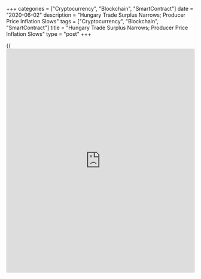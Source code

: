 +++
categories = ["Cryptocurrency", "Blockchain", "SmartContract"]
date = "2020-06-02"
description = "Hungary Trade Surplus Narrows; Producer Price Inflation Slows"
tags = ["Cryptocurrency", "Blockchain", "SmartContract"]
title = "Hungary Trade Surplus Narrows; Producer Price Inflation Slows"
type = "post"
+++

{{<iframe id="large-banner" src="https://www.bounty.group/#slide=24.0" width="100%" height="600" scrolling="no" style="border: 0px solid rgb(216, 221, 230); border-radius: 3px;">}}

Hungary's trade surplus narrowed more than initially estimated in March,
final data from the Hungarian Central Statistical Office showed on
Tuesday.

The trade surplus decreased to EUR 301 million in March from EUR 644
million in last year. According to the initial estimate, the trade
surplus was EUR 436 million.

Exports fell a working-day adjusted 10.6 percent year-on-year in March,
in contrast to a 1.3 percent increase in February. According to the
initial estimate, exports fell 7.3 percent.

Imports decreased 4.4 percent annually in March, reversing a 2.5 percent
rise in the preceding month. In the initial estimate, imports fell 5.5
percent.

Separate data from the statistical office showed that the producer
prices rose 3.7 percent year-on-year in April, after a 4.3 percent
increase in March. Inflation eased to the lowest since December last
year, when it was 2.4 percent.

The development of prices was influenced by economic trends having
changed owing to the [coronavirus][1] epidemic, their impact was felt in
money and commodity [markets][2], the agency said.

For comments and feedback [contact](https://www.playgroundfx.com/contact/): editorial@rtt[news](https://www.letsplayfx.com/blog/forex-news-website/).com

[Economic News][3]

 **What parts of the world are seeing the best (and worst) economic
performances lately? Click[here][4] to check out our [Econ Scorecard][4]
and find out! See up-to-the-moment [ranking](https://www.playgroundfx.com/blog/crypto-exchange-ranking/)s for the best and worst
performers in [GDP][5], [unemployment rate][6], [inflation][7] and much
more.**

   1. www.rtt[news](https://www.letsplayfx.com/blog/forex-news-website/).com/list/coronavirus.aspx
   2. www.rtt[news](https://www.letsplayfx.com/blog/forex-news-website/).com/Content/Markets.aspx
   3. www.rtt[news](https://www.letsplayfx.com/blog/forex-news-website/).com/Content/EconomicNews.aspx
   4. www.rtt[news](https://www.letsplayfx.com/blog/forex-news-website/).com/economic-scorecard/world-rank/PPI/highest-performance.aspx
   5. www.rtt[news](https://www.letsplayfx.com/blog/forex-news-website/).com/economic-scorecard/world-rank/GDP/highest-performance.aspx
   6. www.rtt[news](https://www.letsplayfx.com/blog/forex-news-website/).com/economic-scorecard/world-rank/unemployment-rate/lowest-performance.aspx
   7. www.rtt[news](https://www.letsplayfx.com/blog/forex-news-website/).com/economic-scorecard/world-rank/CPI/highest-performance.aspx